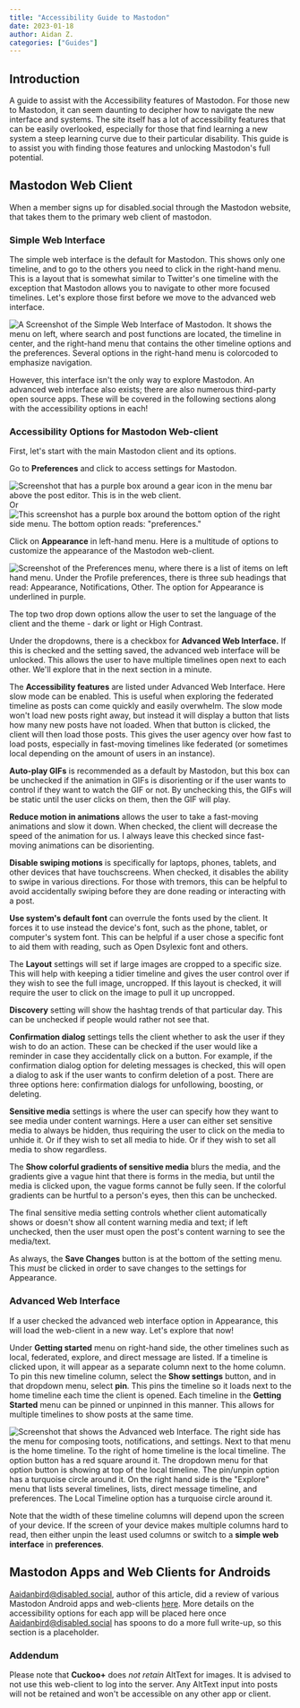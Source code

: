 ```yaml
---
title: "Accessibility Guide to Mastodon"
date: 2023-01-18
author: Aidan Z. 
categories: ["Guides"]
---
```


## Introduction

A guide to assist with the Accessibility features of Mastodon. For those new to Mastodon, it can seem daunting to decipher how to navigate the new interface and systems. The site itself has a lot of accessibility features that can be easily overlooked, especially for those that find learning a new system a steep learning curve due to their particular disability. This guide is to assist you with finding those features and unlocking Mastodon's full potential. 

## Mastodon Web Client

When a member signs up for disabled.social through the Mastodon website, that takes them to the primary web client of mastodon. 


### Simple Web Interface 

The simple web interface is the default for Mastodon. This shows only one timeline, and to go to the others you need to click in the right-hand menu. This is a layout that is somewhat similar to Twitter's one timeline with the exception that Mastodon allows you to navigate to other more focused timelines. Let's explore those first before we move to the advanced web interface. 

![A Screenshot of the Simple Web Interface of Mastodon. It shows the menu on left, where search and post functions are located, the timeline in center, and the right-hand menu that contains the other timeline options and the preferences. Several options in the right-hand menu is colorcoded to emphasize navigation.](file:///Simple%20Web%20Interface.JPG)

However, this interface isn't the only way to explore Mastodon. An advanced web interface also exists; there are also numerous third-party open source apps. These will be covered in the following sections along with the accessibility options in each! 

### Accessibility Options for Mastodon Web-client

First, let's start with the main Mastodon client and its options.

Go to **Preferences** and click to access settings for Mastodon. 

![Screenshot that has a purple box around a gear icon in the menu bar above the post editor. This is in the web client.](file:///preferences.JPG) 
Or 
![This screenshot has a purple box around the bottom option of the right side menu. The bottom option reads: "preferences."](file:///preferences2.JPG)

Click on **Appearance** in left-hand menu. Here is a multitude of options to customize the appearance of the Mastodon web-client. 

![Screenshot of the Preferences menu, where there is a list of items on left hand menu. Under the Profile preferences, there is three sub headings that read: Appearance, Notifications, Other. The option for Appearance is underlined in purple.](file:///appearance.JPG)

The top two drop down options allow the user to set the language of the client and the theme - dark or light or High Contrast. 

Under the dropdowns, there is a checkbox for **Advanced Web Interface.** If this is checked and the setting saved, the advanced web interface will be unlocked. This allows the user to have multiple timelines open next to each other. We'll explore that in the next section in a minute. 

The **Accessibility features** are listed under Advanced Web Interface. Here slow mode can be enabled. This is useful when exploring the federated timeline as posts can come quickly and easily overwhelm. The slow mode won't load new posts right away, but instead it will display a button that lists how many new posts have not loaded. When that button is clicked, the client will then load those posts. This gives the user agency over how fast to load posts, especially in fast-moving timelines like federated (or sometimes local depending on the amount of users in an instance). 

**Auto-play GIFs** is recommended as a default by Mastodon, but this box can be unchecked if the animation in GIFs is disorienting or if the user wants to control if they want to watch the GIF or not. By unchecking this, the GIFs will be static until the user clicks on them, then the GIF will play.

**Reduce motion in animations** allows the user to take a fast-moving animations and slow it down. When checked, the client will decrease the speed of the animation for us. I always leave this checked since fast-moving animations can be disorienting.

**Disable swiping motions** is specifically for laptops, phones, tablets, and other devices that have touchscreens. When checked, it disables the ability to swipe in various directions. For those with tremors, this can be helpful to avoid accidentally swiping before they are done reading or interacting with a post.

**Use system's default font** can overrule the fonts used by the client. It forces it to use instead the device's font, such as the phone, tablet, or computer's system font. This can be helpful if a user chose a specific font to aid them with reading, such as Open Dsylexic font and others.

The **Layout** settings will set if large images are cropped to a specific size. This will help with keeping a tidier timeline and gives the user control over if they wish to see the full image, uncropped. If this layout is checked, it will require the user to click on the image to pull it up uncropped.

**Discovery** setting will show the hashtag trends of that particular day. This can be unchecked if people would rather not see that.

**Confirmation dialog** settings tells the client whether to ask the user if they wish to do an action. These can be checked if the user would like a reminder in case they accidentally click on a button. For example, if the confirmation dialog option for deleting messages is checked, this will open a dialog to ask if the user wants to confirm deletion of a post. There are three options here: confirmation dialogs for unfollowing, boosting, or deleting.

**Sensitive media** settings is where the user can specify how they want to see media under content warnings. Here a user can either set sensitive media to always be hidden, thus requiring the user to click on the media to unhide it. Or if they wish to set all media to hide. Or if they wish to set all media to show regardless. 

The **Show colorful gradients of sensitive media** blurs the media, and the gradients give a vague hint that there is forms in the media, but until the media is clicked upon, the vague forms cannot be fully seen. If the colorful gradients can be hurtful to a person's eyes, then this can be unchecked.

The final sensitive media setting controls whether client automatically shows or doesn't show all content warning media and text; if left unchecked, then the user must open the post's content warning to see the media/text. 

As always, the **Save Changes** button is at the bottom of the setting menu. This *must* be clicked in order to save changes to the settings for Appearance.



### Advanced Web Interface

If a user checked the advanced web interface option in Appearance, this will load the web-client in a new way. Let's explore that now!

Under **Getting started** menu on right-hand side, the other timelines such as local, federated, explore, and direct message are listed. If a timeline is clicked upon, it will appear as a separate column next to the home column. To pin this new timeline column, select the **Show settings** button, and in that dropdown menu, select **pin**. This pins the timeline so it loads next to the home timeline each time the client is opened. Each timeline in the **Getting Started** menu can be pinned or unpinned in this manner. This allows for multiple timelines to show posts at the same time.

![Screenshot that shows the Advanced web Interface. The right side has the menu for composing toots, notifications, and settings. Next to that menu is the home timeline. To the right of home timeline is the local timeline. The option button has a red square around it. The dropdown menu for that option button is showing at top of the local timeline. The pin/unpin option has a turquoise circle around it. On the right hand side is the "Explore" menu that lists several timelines, lists, direct message timeline, and preferences. The Local Timeline option has a turquoise circle around it.](file:///Advanced%20Timeline.jpg)

Note that the width of these timeline columns will depend upon the screen of your device. If the screen of your device makes multiple columns hard to read, then either unpin the least used columns or switch to a **simple web interface** in **preferences**. 


## Mastodon Apps and Web Clients for Androids 

Aaidanbird@disabled.social, author of this article, did a review of various Mastodon Android apps and web-clients [here](https://disabled.social/@Aaidanbird/109464472100713136). More details on the accessibility options for each app will be placed here once Aaidanbird@disabled.social has spoons to do a more full write-up, so this section is a placeholder.

### Addendum
Please note that **Cuckoo+** does *not retain* AltText for images. It is advised to not use this web-client to log into the server. Any AltText input into posts will not be retained and won't be accessible on any other app or client. 
